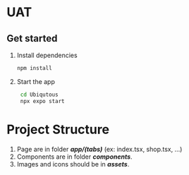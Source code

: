# UAT

## Get started
1. Install dependencies
   ```bash
   npm install
   ```
2. Start the app
   ```bash
    cd Ubiqutous
    npx expo start
   ```

# Project Structure

1. Page are in folder ***app/(tabs)*** (ex: index.tsx, shop.tsx, ...)
2. Components are in folder ***components***.
3. Images and icons should be in ***assets***.